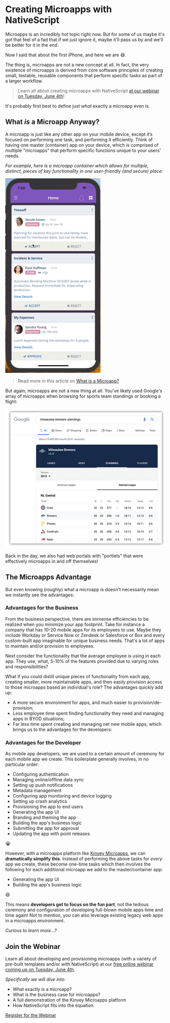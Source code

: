 # Creating Microapps with NativeScript

Microapps is an incredibly hot topic right now. But for some of us maybe it's got that feel of a fad that if we just ignore it, maybe it'll pass us by and we'll be better for it in the end.

Now I said that about the first iPhone, and here we are 😅.

The thing is, microapps are not a new concept at all. In fact, the very existence of microapps is derived from core software principles of creating small, testable, reusable components that perform specific tasks as part of a larger workflow.

> Learn all about creating microapps with NativeScript [at our webinar on Tuesday, June 4th](https://www.progress.com/campaigns/kinvey/webinar-post-app-world-microapps?utm_medium=internal-banner&utm_source=nativescript-blog)!

It's probably first best to define just *what* exactly a microapp even is.

## What *is* a Microapp Anyway?

A microapp is just like any other app on your mobile device, except it’s focused on performing one task, and performing it efficiently. Think of having one master (container) app on your device, which is comprised of multiple "microapps" that perform specific functions unique to your users' needs.

*For example, here is a microapp container which allows for multiple, distinct, pieces of key functionality in one user-friendly (and secure) place:*

![microapps example](microapp-example.gif)

> Read more in this article on [What is a Microapp?](https://www.progress.com/blogs/what-is-a-microapp)

But again, microapps are not a new thing at all. You've likely used Google's array of microapps when browsing for sports team standings or booking a flight:

![google microapp example](google-microapp.png)

Back in the day, we also had web portals with "portlets" that were effectively microapps in and off themselves!

## The Microapps Advantage

But even knowing (roughly) what a microapp is doesn't necessarily mean we instantly see the advantages:

### Advantages for the Business

From the business perspective, there are immense efficiencies to be realized when you minimize your app footprint. Take for instance a company that has 10-20 mobile apps for its employees to use. Maybe they include Workday or Service Now or Zendesk or Salesforce or Box and every custom-built app imaginable for unique business needs. That's a lot of apps to maintain and/or provision to employees.

Next consider the functionality that the average employee is using in each app. They use, what, 5-10% of the features provided due to varying roles and responsibilities?

What if you could distill unique pieces of functionality from each app, creating smaller, more maintainable apps, and then easily provision access to those microapps based an individual's role? The advantages quickly add up:

- A more secure environment for apps, and much easier to provision/de-provision;
- Less employee time spent finding functionality they need and managing apps in BYOD situations;
- Far less time spent creating and managing net new mobile apps, which brings us to the advantages for the developers: 

### Advantages for the Developer

As mobile app developers, we are used to a certain amount of ceremony for each mobile app we create. This boilerplate generally involves, in no particular order:

* Configuring authentication
* Managing online/offline data sync
* Setting up push notifications
* Metadata management
* Configuring app monitoring and device logging
* Setting up crash analytics
* Provisioning the app to end users
* Generating the app UI
* Branding and theming the app
* Building the app's business logic
* Submitting the app for approval
* Updating the app with point releases

😭

However, with a microapps platform like [Kinvey Microapps](https://www.progress.com/kinvey/micro-apps), we can **dramatically simplify this**. Instead of performing the above tasks for *every* app we create, these become one-time tasks which then involves the following for each additional microapp we add to the master/container app:

* Generating the app UI
* Building the app's business logic

😄

This means **developers get to focus on the fun part**, not the tedious ceremony and configuration of developing full-blown mobile apps time and time again! Not to mention, you can also leverage existing legacy web apps in a microapps environment.

*Curious to learn more...?*

## Join the Webinar

Learn all about developing and provisioning microapps (with a variety of pre-built templates and/or with NativeScript) at our [free online webinar coming up on Tuesday, June 4th](https://www.progress.com/campaigns/kinvey/webinar-post-app-world-microapps?utm_medium=internal-banner&utm_source=nativescript-blog).

*Specifically we will dive into:*

* What exactly is a microapp?
* What is the business case for microapps?
* A full demonstration of the Kinvey Microapps platform
* How NativeScript fits into the equation

[Register for the Webinar](https://www.progress.com/campaigns/kinvey/webinar-post-app-world-microapps?utm_medium=internal-banner&utm_source=nativescript-blog)